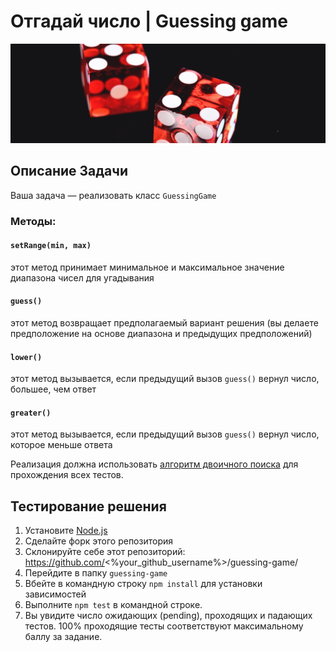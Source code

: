 # **Отгадай число**  |  **Guessing game**

![Guessing game](./public/game.jpg)
## Описание Задачи

Ваша задача — реализовать класс `GuessingGame`

### Методы:

#### `setRange(min, max)`
этот метод принимает минимальное и максимальное значение диапазона чисел для угадывания

#### `guess()`
этот метод возвращает предполагаемый вариант решения (вы делаете предположение на основе диапазона и предыдущих предположений)

#### `lower()`
этот метод вызывается, если предыдущий вызов `guess()` вернул число, большее, чем ответ

#### `greater()`
этот метод вызывается, если предыдущий вызов `guess()` вернул число, которое меньше ответа

Реализация должна использовать [алгоритм двоичного поиска](https://en.wikipedia.org/wiki/Binary_search_algorithm) для прохождения всех тестов.

## Тестирование решения
1. Установите [Node.js](https://nodejs.org/en/download/)
2. Сделайте форк этого репозитория
3. Склонируйте себе этот репозиторий: https://github.com/<%your_github_username%>/guessing-game/
4. Перейдите в папку `guessing-game`
5. Вбейте в командную строку `npm install` для установки зависимостей
6. Выполните `npm test` в командной строке.
7. Вы увидите число ожидающих (pending), проходящих и падающих тестов. 100% проходящие тесты соответствуют максимальному баллу за задание.
